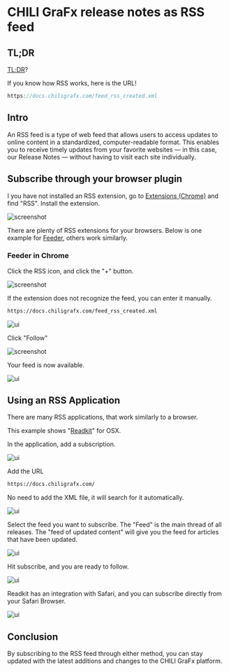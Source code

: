 # CHILI GraFx release notes as RSS feed

## TL;DR

[TL;DR](https://en.wikipedia.org/wiki/TL;DR)?

If you know how RSS works, here is the URL!

``` js
https://docs.chiligrafx.com/feed_rss_created.xml
```

## Intro

An RSS feed is a type of web feed that allows users to access updates to online content in a standardized, computer-readable format. 
This enables you to receive timely updates from your favorite websites — in this case, our Release Notes — without having to visit each site individually.

## Subscribe through your browser plugin

I you have not installed an RSS extension, go to [Extensions (Chrome)](chrome://extensions/) and find "RSS". Install the extension.

![screenshot](extension.png)

There are plenty of RSS extensions for your browsers. Below is one example for [Feeder](https://feeder.co/), others work similarly.

### Feeder in Chrome


Click the RSS icon, and click the "+" button. 

![screenshot](feeder04.png)

If the extension does not recognize the feed, you can enter it manually.

``` HTML
https://docs.chiligrafx.com/feed_rss_created.xml
```

![ui](feeder01.png)

Click "Follow"

![screenshot](feeder02.png)

Your feed is now available.

![ui](feeder03.png)


## Using an RSS Application

There are many RSS applications, that work similarly to a browser.

This example shows "[Readkit](https://apps.apple.com/us/app/readkit-read-later-rss/id1615798039)" for OSX.

In the application, add a subscription.

![ui](readkit00.png)

Add the URL

``` HTML
https://docs.chiligrafx.com/
```

No need to add the XML file, it will search for it automatically.

![ui](readkit02.png)

Select the feed you want to subscribe. The "Feed" is the main thread of all releases. The "feed of updated content" will give you the feed for articles that have been updated.

![ui](readkit03.png)

Hit subscribe, and you are ready to follow.

![ui](readkit04.png)

Readkit has an integration with Safari, and you can subscribe directly from your Safari Browser.

![ui](readkit01.png)

## Conclusion

By subscribing to the RSS feed through either method, you can stay updated with the latest additions and changes to the CHILI GraFx platform.